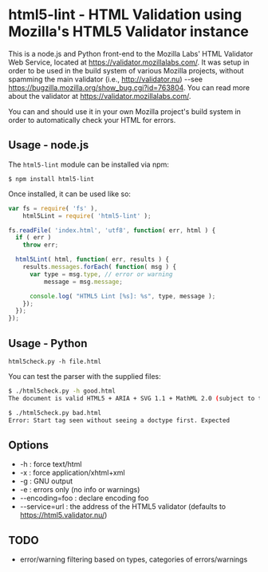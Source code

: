 html5-lint - HTML Validation using Mozilla's HTML5 Validator instance
==========

This is a node.js and Python front-end to the Mozilla Labs' HTML Validator Web Service, located at https://validator.mozillalabs.com/.  It was setup in order to be used in the build system of various Mozilla projects, without spamming the main validator (i.e., http://validator.nu) --see https://bugzilla.mozilla.org/show_bug.cgi?id=763804.  You can read more about the validator at https://validator.mozillalabs.com/.

You can and should use it in your own Mozilla project's build system in order to automatically check your HTML for errors.

Usage - node.js
-------

The `html5-lint` module can be installed via npm:

`$ npm install html5-lint`

Once installed, it can be used like so:

```javascript
var fs = require( 'fs' ),
    html5Lint = require( 'html5-lint' );

fs.readFile( 'index.html', 'utf8', function( err, html ) {
  if ( err )
    throw err;

  html5Lint( html, function( err, results ) {
    results.messages.forEach( function( msg ) {
      var type = msg.type, // error or warning
          message = msg.message;

      console.log( "HTML5 Lint [%s]: %s", type, message );
    });
  });
});
````

Usage - Python
-------

`html5check.py -h file.html`

You can test the parser with the supplied files:

```bash
$ ./html5check.py -h good.html
The document is valid HTML5 + ARIA + SVG 1.1 + MathML 2.0 (subject to the utter previewness of this service).
```

```bash
$ ./html5check.py bad.html
Error: Start tag seen without seeing a doctype first. Expected
```

Options
--------

* -h : force text/html
* -x : force application/xhtml+xml
* -g : GNU output
* -e : errors only (no info or warnings)
* --encoding=foo : declare encoding foo
* --service=url  : the address of the HTML5 validator (defaults to https://html5.validator.nu/)

TODO
--------

* error/warning filtering based on types, categories of errors/warnings

